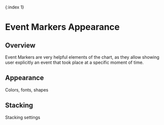 {:index 1}

# Event Markers Appearance

## Overview

Event Markers are very helpful elements of the chart, as they allow showing user explicitly an event that took place at a specific moment of time.

## Appearance

Colors, fonts, shapes

## Stacking

Stacking settings
